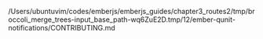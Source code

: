 /Users/ubuntuvim/codes/emberjs/emberjs_guides/chapter3_routes2/tmp/broccoli_merge_trees-input_base_path-wq6ZuE2D.tmp/12/ember-qunit-notifications/CONTRIBUTING.md